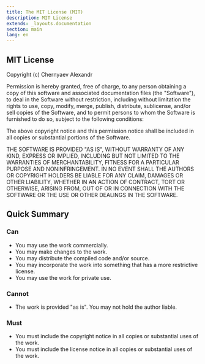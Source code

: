 ```yaml
---
title: The MIT License (MIT)
description: MIT License
extends: _layouts.documentation
section: main
lang: en
---
```


## MIT License

Copyright (c) Chernyaev Alexandr

Permission is hereby granted, free of charge, to any person obtaining a copy
of this software and associated documentation files (the "Software"), to deal
in the Software without restriction, including without limitation the rights
to use, copy, modify, merge, publish, distribute, sublicense, and/or sell
copies of the Software, and to permit persons to whom the Software is
furnished to do so, subject to the following conditions:

The above copyright notice and this permission notice shall be included in all
copies or substantial portions of the Software.

THE SOFTWARE IS PROVIDED "AS IS", WITHOUT WARRANTY OF ANY KIND, EXPRESS OR
IMPLIED, INCLUDING BUT NOT LIMITED TO THE WARRANTIES OF MERCHANTABILITY,
FITNESS FOR A PARTICULAR PURPOSE AND NONINFRINGEMENT. IN NO EVENT SHALL THE
AUTHORS OR COPYRIGHT HOLDERS BE LIABLE FOR ANY CLAIM, DAMAGES OR OTHER
LIABILITY, WHETHER IN AN ACTION OF CONTRACT, TORT OR OTHERWISE, ARISING FROM,
OUT OF OR IN CONNECTION WITH THE SOFTWARE OR THE USE OR OTHER DEALINGS IN THE
SOFTWARE.


## Quick Summary

### Can

- You may use the work commercially.
- You may make changes to the work.
- You may distribute the compiled code and/or source.
- You may incorporate the work into something that has a more restrictive license.
- You may use the work for private use.

### Cannot

- The work is provided "as is". You may not hold the author liable.

### Must

- You must include the copyright notice in all copies or substantial uses of the work.
- You must include the license notice in all copies or substantial uses of the work.
